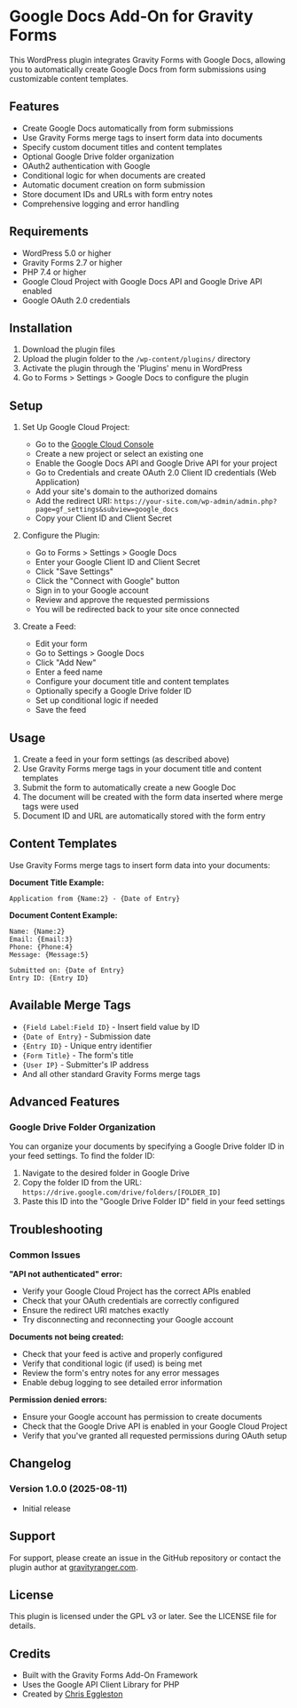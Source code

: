 # Google Docs Add-On for Gravity Forms

This WordPress plugin integrates Gravity Forms with Google Docs, allowing you to automatically create Google Docs from form submissions using customizable content templates.

## Features

- Create Google Docs automatically from form submissions
- Use Gravity Forms merge tags to insert form data into documents
- Specify custom document titles and content templates
- Optional Google Drive folder organization
- OAuth2 authentication with Google
- Conditional logic for when documents are created
- Automatic document creation on form submission
- Store document IDs and URLs with form entry notes
- Comprehensive logging and error handling

## Requirements

- WordPress 5.0 or higher
- Gravity Forms 2.7 or higher
- PHP 7.4 or higher
- Google Cloud Project with Google Docs API and Google Drive API enabled
- Google OAuth 2.0 credentials

## Installation

1. Download the plugin files
2. Upload the plugin folder to the `/wp-content/plugins/` directory
3. Activate the plugin through the 'Plugins' menu in WordPress
4. Go to Forms > Settings > Google Docs to configure the plugin

## Setup

1. Set Up Google Cloud Project:
   - Go to the [Google Cloud Console](https://console.cloud.google.com/)
   - Create a new project or select an existing one
   - Enable the Google Docs API and Google Drive API for your project
   - Go to Credentials and create OAuth 2.0 Client ID credentials (Web Application)
   - Add your site's domain to the authorized domains
   - Add the redirect URI: `https://your-site.com/wp-admin/admin.php?page=gf_settings&subview=google_docs`
   - Copy your Client ID and Client Secret

2. Configure the Plugin:
   - Go to Forms > Settings > Google Docs
   - Enter your Google Client ID and Client Secret
   - Click "Save Settings"
   - Click the "Connect with Google" button
   - Sign in to your Google account
   - Review and approve the requested permissions
   - You will be redirected back to your site once connected

3. Create a Feed:
   - Edit your form
   - Go to Settings > Google Docs
   - Click "Add New"
   - Enter a feed name
   - Configure your document title and content templates
   - Optionally specify a Google Drive folder ID
   - Set up conditional logic if needed
   - Save the feed

## Usage

1. Create a feed in your form settings (as described above)
2. Use Gravity Forms merge tags in your document title and content templates
3. Submit the form to automatically create a new Google Doc
4. The document will be created with the form data inserted where merge tags were used
5. Document ID and URL are automatically stored with the form entry

## Content Templates

Use Gravity Forms merge tags to insert form data into your documents:

**Document Title Example:**
```
Application from {Name:2} - {Date of Entry}
```

**Document Content Example:**
```
Name: {Name:2}
Email: {Email:3}
Phone: {Phone:4}
Message: {Message:5}

Submitted on: {Date of Entry}
Entry ID: {Entry ID}
```

## Available Merge Tags

- `{Field Label:Field ID}` - Insert field value by ID
- `{Date of Entry}` - Submission date
- `{Entry ID}` - Unique entry identifier
- `{Form Title}` - The form's title
- `{User IP}` - Submitter's IP address
- And all other standard Gravity Forms merge tags

## Advanced Features

### Google Drive Folder Organization
You can organize your documents by specifying a Google Drive folder ID in your feed settings. To find the folder ID:
1. Navigate to the desired folder in Google Drive
2. Copy the folder ID from the URL: `https://drive.google.com/drive/folders/[FOLDER_ID]`
3. Paste this ID into the "Google Drive Folder ID" field in your feed settings

## Troubleshooting

### Common Issues

**"API not authenticated" error:**
- Verify your Google Cloud Project has the correct APIs enabled
- Check that your OAuth credentials are correctly configured
- Ensure the redirect URI matches exactly
- Try disconnecting and reconnecting your Google account

**Documents not being created:**
- Check that your feed is active and properly configured
- Verify that conditional logic (if used) is being met
- Review the form's entry notes for any error messages
- Enable debug logging to see detailed error information

**Permission denied errors:**
- Ensure your Google account has permission to create documents
- Check that the Google Drive API is enabled in your Google Cloud Project
- Verify that you've granted all requested permissions during OAuth setup


## Changelog

### Version 1.0.0 (2025-08-11)
- Initial release

## Support

For support, please create an issue in the GitHub repository or contact the plugin author at [gravityranger.com](https://gravityranger.com/contact).

## License

This plugin is licensed under the GPL v3 or later. See the LICENSE file for details.

## Credits

- Built with the Gravity Forms Add-On Framework
- Uses the Google API Client Library for PHP
- Created by [Chris Eggleston](https://gravityranger.com)
